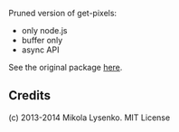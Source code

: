 
Pruned version of get-pixels:
- only node.js
- buffer only
- async API

See the original package [here](https://npmjs.org/package/get-pixels).



## Credits
(c) 2013-2014 Mikola Lysenko. MIT License

